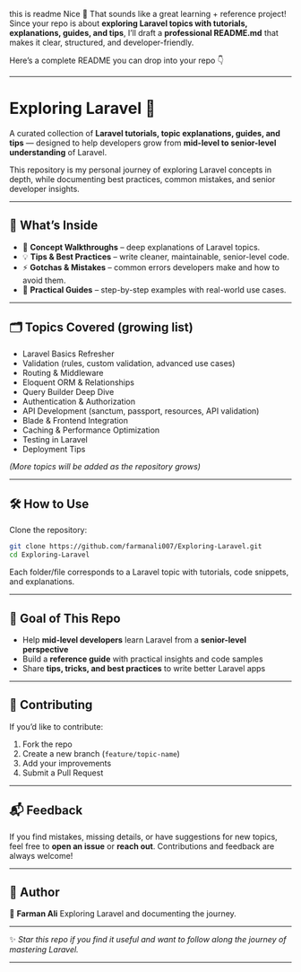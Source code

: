 this is readme
Nice 🚀 That sounds like a great learning + reference project! Since your repo is about **exploring Laravel topics with tutorials, explanations, guides, and tips**, I’ll draft a **professional README.md** that makes it clear, structured, and developer-friendly.

Here’s a complete README you can drop into your repo 👇

---

# Exploring Laravel 🚀

A curated collection of **Laravel tutorials, topic explanations, guides, and tips** — designed to help developers grow from **mid-level to senior-level understanding** of Laravel.

This repository is my personal journey of exploring Laravel concepts in depth, while documenting best practices, common mistakes, and senior developer insights.

---

## 📖 What’s Inside

- 📝 **Concept Walkthroughs** – deep explanations of Laravel topics.
- 💡 **Tips & Best Practices** – write cleaner, maintainable, senior-level code.
- ⚡ **Gotchas & Mistakes** – common errors developers make and how to avoid them.
- 🎯 **Practical Guides** – step-by-step examples with real-world use cases.

---

## 🗂 Topics Covered (growing list)

- Laravel Basics Refresher
- Validation (rules, custom validation, advanced use cases)
- Routing & Middleware
- Eloquent ORM & Relationships
- Query Builder Deep Dive
- Authentication & Authorization
- API Development (sanctum, passport, resources, API validation)
- Blade & Frontend Integration
- Caching & Performance Optimization
- Testing in Laravel
- Deployment Tips

_(More topics will be added as the repository grows)_

---

## 🛠 How to Use

Clone the repository:

```bash
git clone https://github.com/farmanali007/Exploring-Laravel.git
cd Exploring-Laravel
```

Each folder/file corresponds to a Laravel topic with tutorials, code snippets, and explanations.

---

## 🎯 Goal of This Repo

- Help **mid-level developers** learn Laravel from a **senior-level perspective**
- Build a **reference guide** with practical insights and code samples
- Share **tips, tricks, and best practices** to write better Laravel apps

---

## 🤝 Contributing

If you’d like to contribute:

1. Fork the repo
2. Create a new branch (`feature/topic-name`)
3. Add your improvements
4. Submit a Pull Request

---

## 📬 Feedback

If you find mistakes, missing details, or have suggestions for new topics, feel free to **open an issue** or **reach out**. Contributions and feedback are always welcome!

---

## 📌 Author

👤 **Farman Ali**
Exploring Laravel and documenting the journey.

---

✨ _Star this repo if you find it useful and want to follow along the journey of mastering Laravel._

---
